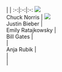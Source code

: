    |   |
:-:|:-:|:-:
![](http://www.quotationof.com/images250_/chuck-norris-3.jpg) <br> Chuck Norris | ![](http://assets.rollingstone.com/assets/2016/artist/justin-bieber/233507/small_square/1458844298/200x200-Justin-Bieber.jpg) <br> Justin Bieber | 
![]() <br> Emily Ratajkowsky | ![]() <br> Bill Gates | ![]() <br> 
![]() <br> | ![]() <br> Anja Rubik | ![]() <br> 
![]() <br> | ![]() <br> | ![]() <br> 
